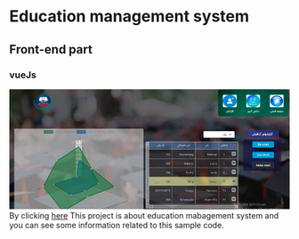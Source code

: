 # Education management system
## Front-end part
### vueJs
![Education management system](school1.png)
By clicking [here](https://reza-pishva.github.io/2-school-vue/)  This project is about education mabagement system and  you can see some information related to this sample code.
